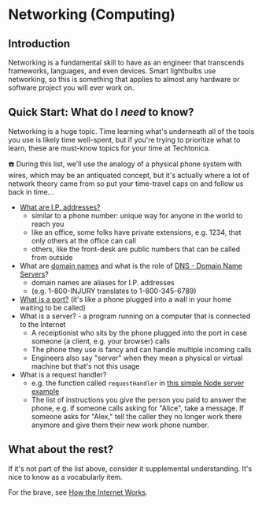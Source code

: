 # Networking (Computing)

## Introduction

Networking is a fundamental skill to have as an engineer that transcends frameworks, languages, and even devices. Smart lightbulbs use networking, so this is something that applies to almost any hardware or software project you will ever work on.

## Quick Start: What do I _need_ to know?

Networking is a huge topic. Time learning what's underneath all of the tools you use is likely time well-spent, but if you're trying to prioritize what to learn, these are must-know topics for your time at Techtonica.

☎️ During this list, we'll use the analogy of a physical phone system with wires, which may be an antiquated concept, but it's actually where a lot of network theory came from so put your time-travel caps on and follow us back in time...

- [What are I.P. addresses?](https://whatismyipaddress.com/ip-basics)
  - similar to a phone number: unique way for anyone in the world to reach you
  - like an office, some folks have private extensions, e.g. 1234, that only others at the office can call
  - others, like the front-desk are public numbers that can be called from outside
- What are [domain names](https://www.namecheap.com/domains/domain-definition-what-is-a-domain-name/) and what is the role of [DNS - Domain Name Servers](./intro-to-dns-ip.md)?
  - domain names are aliases for I.P. addresses
  - (e.g. 1-800-INJURY translates to 1-800-345-6789)
- [What is a port?](https://www.techopedia.com/definition/24717/network-port) (it's like a phone plugged into a wall in your home waiting to be called)
- What is a server? - a program running on a computer that is connected to the Internet
  - A receiptionist who sits by the phone plugged into the port in case someone (a client, e.g. your browser) calls
  - The phone they use is fancy and can handle multiple incoming calls
  - Engineers also say "server" when they mean a physical or virtual machine but that's not this usage
- What is a request handler?
  - e.g. the function called `requestHandler` in [this simple Node server example](https://blog.risingstack.com/your-first-node-js-http-server/)
  - The list of instructions you give the person you paid to answer the phone, e.g. if someone calls asking for "Alice", take a message. If someone asks for "Alex," tell the caller they no longer work there anymore and give them their new work phone number.

## What about the rest?

If it's not part of the list above, consider it supplemental understanding. It's nice to know as a vocabularly item.

For the brave, see [How the Internet Works](./how-the-internet-works.md).
